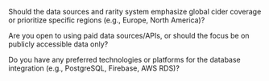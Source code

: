 Should the data sources and rarity system emphasize global cider coverage or prioritize specific regions (e.g., Europe, North America)?

Are you open to using paid data sources/APIs, or should the focus be on publicly accessible data only?

Do you have any preferred technologies or platforms for the database integration (e.g., PostgreSQL, Firebase, AWS RDS)?